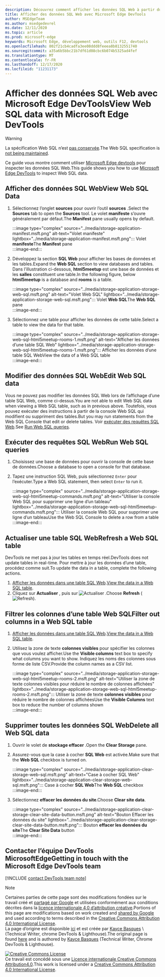 ```yaml
---
description: Découvrez comment afficher les données SQL Web à partir du panneau application de Microsoft Edge DevTools.
title: Afficher des données SQL Web avec Microsoft Edge DevTools
author: MSEdgeTeam
ms.author: msedgedevrel
ms.date: 12/11/2020
ms.topic: article
ms.prod: microsoft-edge
keywords: Microsoft Edge, développement web, outils F12, devtools
ms.openlocfilehash: 802f21cb4cadfa3ee08ddd8feeea8b8132551740
ms.sourcegitcommit: a35a6b5bbc21b7df61d08cbc6b074b5325ad4fef
ms.translationtype: MT
ms.contentlocale: fr-FR
ms.lasthandoff: 12/17/2020
ms.locfileid: "11231173"
---
```

<!-- Copyright Kayce Basques 

   Licensed under the Apache License, Version 2.0 (the "License");
   you may not use this file except in compliance with the License.
   You may obtain a copy of the License at

       https://www.apache.org/licenses/LICENSE-2.0

   Unless required by applicable law or agreed to in writing, software
   distributed under the License is distributed on an "AS IS" BASIS,
   WITHOUT WARRANTIES OR CONDITIONS OF ANY KIND, either express or implied.
   See the License for the specific language governing permissions and
   limitations under the License.  -->

# <span data-ttu-id="fdc2c-104">Afficher des données SQL Web avec Microsoft Edge DevTools</span><span class="sxs-lookup"><span data-stu-id="fdc2c-104">View Web SQL data with Microsoft Edge DevTools</span></span>  

> [!WARNING]
> <span data-ttu-id="fdc2c-105">La spécification Web SQL n’est [pas conservée][W3CWebSQLStatus].</span><span class="sxs-lookup"><span data-stu-id="fdc2c-105">The Web SQL specification is [not being maintained][W3CWebSQLStatus].</span></span>  

<span data-ttu-id="fdc2c-106">Ce guide vous montre comment utiliser [Microsoft Edge devtools][MicrosoftEdgeDevTools] pour inspecter les données SQL Web.</span><span class="sxs-lookup"><span data-stu-id="fdc2c-106">This guide shows you how to use [Microsoft Edge DevTools][MicrosoftEdgeDevTools] to inspect Web SQL data.</span></span>  

## <span data-ttu-id="fdc2c-107">Afficher des données SQL Web</span><span class="sxs-lookup"><span data-stu-id="fdc2c-107">View Web SQL Data</span></span>  

1.  <span data-ttu-id="fdc2c-108">Sélectionnez l’onglet **sources** pour ouvrir l’outil **sources** .</span><span class="sxs-lookup"><span data-stu-id="fdc2c-108">Select the **Sources** tab to open the **Sources** tool.</span></span>  <span data-ttu-id="fdc2c-109">Le volet **manifeste** s’ouvre généralement par défaut.</span><span class="sxs-lookup"><span data-stu-id="fdc2c-109">The **Manifest** pane usually opens by default.</span></span>  
    
    :::image type="complex" source="../media/storage-application-manifest.msft.png" alt-text="Volet manifeste" lightbox="../media/storage-application-manifest.msft.png":::
       <span data-ttu-id="fdc2c-111">Volet **manifeste**</span><span class="sxs-lookup"><span data-stu-id="fdc2c-111">The **Manifest** pane</span></span>  
    :::image-end:::  
    
1.  <span data-ttu-id="fdc2c-112">Développez la section **SQL Web** pour afficher les bases de données et les tables.</span><span class="sxs-lookup"><span data-stu-id="fdc2c-112">Expand the **Web SQL** section to view databases and tables.</span></span>  <span data-ttu-id="fdc2c-113">Dans l’illustration ci-dessous, **html5meetup** est une base de données et les **salles** constituent une table.</span><span class="sxs-lookup"><span data-stu-id="fdc2c-113">In the following figure, below **html5meetup** is a database and **rooms** is a table.</span></span>  
    
    :::image type="complex" source="../media/storage-application-storage-web-sql.msft.png" alt-text="Volet Web SQL" lightbox="../media/storage-application-storage-web-sql.msft.png":::
       <span data-ttu-id="fdc2c-115">Volet **Web SQL**</span><span class="sxs-lookup"><span data-stu-id="fdc2c-115">The **Web SQL** pane</span></span>  
    :::image-end:::  
    
1.  <span data-ttu-id="fdc2c-116">Sélectionnez une table pour afficher les données de cette table.</span><span class="sxs-lookup"><span data-stu-id="fdc2c-116">Select a table to view the data for that table.</span></span>  
    
    :::image type="complex" source="../media/storage-application-storage-web-sql-html5meetup-rooms-1.msft.png" alt-text="Afficher les données d’une table SQL Web" lightbox="../media/storage-application-storage-web-sql-html5meetup-rooms-1.msft.png":::
       <span data-ttu-id="fdc2c-118">Afficher les données d’une table SQL Web</span><span class="sxs-lookup"><span data-stu-id="fdc2c-118">View the data of a Web SQL table</span></span>  
    :::image-end:::  
    
## <span data-ttu-id="fdc2c-119">Modifier des données SQL Web</span><span class="sxs-lookup"><span data-stu-id="fdc2c-119">Edit Web SQL data</span></span>  

<span data-ttu-id="fdc2c-120">Vous ne pouvez pas modifier les données SQL Web lors de l’affichage d’une table SQL Web, comme ci-dessus.</span><span class="sxs-lookup"><span data-stu-id="fdc2c-120">You are not able to edit Web SQL data when viewing a Web SQL table, such as in previous above.</span></span>  <span data-ttu-id="fdc2c-121">Toutefois, vous pouvez exécuter des instructions à partir de la console Web SQL qui modifient ou suppriment des tables.</span><span class="sxs-lookup"><span data-stu-id="fdc2c-121">But you may run statements from the Web SQL Console that edit or delete tables.</span></span>  <span data-ttu-id="fdc2c-122">Voir [exécuter des requêtes SQL Web](#run-web-sql-queries).</span><span class="sxs-lookup"><span data-stu-id="fdc2c-122">See [Run Web SQL queries](#run-web-sql-queries).</span></span>  

## <span data-ttu-id="fdc2c-123">Exécuter des requêtes SQL Web</span><span class="sxs-lookup"><span data-stu-id="fdc2c-123">Run Web SQL queries</span></span>  

1.  <span data-ttu-id="fdc2c-124">Choisissez une base de données pour ouvrir la console de cette base de données.</span><span class="sxs-lookup"><span data-stu-id="fdc2c-124">Choose a database to open a console for that database.</span></span>  
1.  <span data-ttu-id="fdc2c-125">Tapez une instruction SQL Web, puis sélectionnez `Enter` pour l’exécuter.</span><span class="sxs-lookup"><span data-stu-id="fdc2c-125">Type a Web SQL statement, then select `Enter` to run it.</span></span>  
    
    :::image type="complex" source="../media/storage-application-storage-web-sql-html5meetup-commands.msft.png" alt-text="Utiliser la console Web SQL pour supprimer une ligne d’un tableau" lightbox="../media/storage-application-storage-web-sql-html5meetup-commands.msft.png":::
       <span data-ttu-id="fdc2c-127">Utiliser la console Web SQL pour supprimer une ligne d’un tableau</span><span class="sxs-lookup"><span data-stu-id="fdc2c-127">Use the Web SQL Console to delete a row from a table</span></span>  
    :::image-end:::  
    
## <span data-ttu-id="fdc2c-128">Actualiser une table SQL Web</span><span class="sxs-lookup"><span data-stu-id="fdc2c-128">Refresh a Web SQL table</span></span>  

<span data-ttu-id="fdc2c-129">DevTools ne met pas à jour les tables en temps réel.</span><span class="sxs-lookup"><span data-stu-id="fdc2c-129">DevTools does not update tables in real-time.</span></span>  <span data-ttu-id="fdc2c-130">Pour mettre à jour les données d’une table, procédez comme suit.</span><span class="sxs-lookup"><span data-stu-id="fdc2c-130">To update the data in a table, complete the following actions.</span></span>  

1.  <span data-ttu-id="fdc2c-131">[Afficher les données dans une table SQL Web](#view-web-sql-data).</span><span class="sxs-lookup"><span data-stu-id="fdc2c-131">[View the data in a Web SQL table](#view-web-sql-data).</span></span>  
1.  <span data-ttu-id="fdc2c-132">Cliquez sur **Actualiser** , puis sur ![ Actualiser ][ImageRefreshIcon] .</span><span class="sxs-lookup"><span data-stu-id="fdc2c-132">Choose **Refresh** \(![Refresh][ImageRefreshIcon]\).</span></span>  
    
## <span data-ttu-id="fdc2c-133">Filtrer les colonnes d’une table Web SQL</span><span class="sxs-lookup"><span data-stu-id="fdc2c-133">Filter out columns in a Web SQL table</span></span>  

1.  <span data-ttu-id="fdc2c-134">[Afficher les données dans une table SQL Web](#view-web-sql-data).</span><span class="sxs-lookup"><span data-stu-id="fdc2c-134">[View the data in a Web SQL table](#view-web-sql-data).</span></span>  
1.  <span data-ttu-id="fdc2c-135">Utilisez la zone de texte **colonnes visibles** pour spécifier les colonnes que vous voulez afficher.</span><span class="sxs-lookup"><span data-stu-id="fdc2c-135">Use the **Visible columns** text box to specify what columns you want to show.</span></span>  <span data-ttu-id="fdc2c-136">Indiquez les noms des colonnes sous forme de liste CSV.</span><span class="sxs-lookup"><span data-stu-id="fdc2c-136">Provide the column names as a CSV list.</span></span>  
    
    :::image type="complex" source="../media/storage-application-storage-web-sql-html5meetup-rooms-2.msft.png" alt-text="Utiliser la zone de texte colonnes visibles pour réduire le nombre de colonnes affichées" lightbox="../media/storage-application-storage-web-sql-html5meetup-rooms-2.msft.png":::
       <span data-ttu-id="fdc2c-138">Utiliser la zone de texte **colonnes visibles** pour réduire le nombre de colonnes affichées</span><span class="sxs-lookup"><span data-stu-id="fdc2c-138">Use the **Visible Columns** text box to reduce the number of columns shown</span></span>  
    :::image-end:::  
    
## <span data-ttu-id="fdc2c-139">Supprimer toutes les données SQL Web</span><span class="sxs-lookup"><span data-stu-id="fdc2c-139">Delete all Web SQL data</span></span>  

1.  <span data-ttu-id="fdc2c-140">Ouvrir le volet de **stockage effacer** .</span><span class="sxs-lookup"><span data-stu-id="fdc2c-140">Open the **Clear Storage** pane.</span></span>  
1.  <span data-ttu-id="fdc2c-141">Assurez-vous que la case à cocher **SQL Web** est activée.</span><span class="sxs-lookup"><span data-stu-id="fdc2c-141">Make sure that the **Web SQL** checkbox is turned on.</span></span>  
    
    :::image type="complex" source="../media/storage-application-clear-storage-web-sql.msft.png" alt-text="Case à cocher SQL Web" lightbox="../media/storage-application-clear-storage-web-sql.msft.png":::
       <span data-ttu-id="fdc2c-143">Case à cocher **SQL Web**</span><span class="sxs-lookup"><span data-stu-id="fdc2c-143">The **Web SQL** checkbox</span></span>  
    :::image-end:::  
    
1.  <span data-ttu-id="fdc2c-144">Sélectionnez **effacer les données du site**.</span><span class="sxs-lookup"><span data-stu-id="fdc2c-144">Choose **Clear site data**.</span></span>  
    
    :::image type="complex" source="../media/storage-application-clear-storage-clear-site-data-button.msft.png" alt-text="Bouton Effacer les données du site" lightbox="../media/storage-application-clear-storage-clear-site-data-button.msft.png":::
       <span data-ttu-id="fdc2c-146">Bouton **effacer les données du site**</span><span class="sxs-lookup"><span data-stu-id="fdc2c-146">The **Clear Site Data** button</span></span>  
    :::image-end:::  
    
## <span data-ttu-id="fdc2c-147">Contacter l’équipe DevTools MicrosoftEdge</span><span class="sxs-lookup"><span data-stu-id="fdc2c-147">Getting in touch with the Microsoft Edge DevTools team</span></span>  

[!INCLUDE [contact DevTools team note](../includes/contact-devtools-team-note.md)]  

<!-- image links -->  

[ImageRefreshIcon]: ../media/refresh-icon.msft.png  

<!-- links -->  

[MicrosoftEdgeDevTools]: ../../devtools-guide-chromium/index.md "Outils de développement Microsoft Edge (chrome) | Documents Microsoft"  

[W3CWebSQLStatus]: https://w3.org/TR/webdatabase/#status-of-this-document "Base de données SQL Web | W3C"  

> [!NOTE]
> <span data-ttu-id="fdc2c-150">Certaines parties de cette page sont des modifications fondées sur le travail créé et [partagé par Google][GoogleSitePolicies] et utilisées conformément aux conditions décrites dans la [licence internationale 4,0 d’attribution créative][CCA4IL].</span><span class="sxs-lookup"><span data-stu-id="fdc2c-150">Portions of this page are modifications based on work created and [shared by Google][GoogleSitePolicies] and used according to terms described in the [Creative Commons Attribution 4.0 International License][CCA4IL].</span></span>  
> <span data-ttu-id="fdc2c-151">La page d’origine est disponible [ici](https://developers.google.com/web/tools/chrome-devtools/storage/websql) et est créée par [Kayce Basques][KayceBasques] \ (Technical Writer, chrome DevTools \& Lighthouse\).</span><span class="sxs-lookup"><span data-stu-id="fdc2c-151">The original page is found [here](https://developers.google.com/web/tools/chrome-devtools/storage/websql) and is authored by [Kayce Basques][KayceBasques] \(Technical Writer, Chrome DevTools \& Lighthouse\).</span></span>  

[![Creative Commons License][CCby4Image]][CCA4IL]  
<span data-ttu-id="fdc2c-153">Ce travail est concédé sous une [Licence internationale Creative Commons Attribution4.0][CCA4IL].</span><span class="sxs-lookup"><span data-stu-id="fdc2c-153">This work is licensed under a [Creative Commons Attribution 4.0 International License][CCA4IL].</span></span>  

[CCA4IL]: https://creativecommons.org/licenses/by/4.0  
[CCby4Image]: https://i.creativecommons.org/l/by/4.0/88x31.png  
[GoogleSitePolicies]: https://developers.google.com/terms/site-policies  
[KayceBasques]: https://developers.google.com/web/resources/contributors/kaycebasques  

